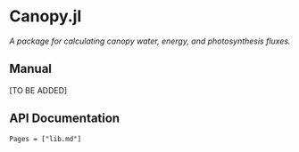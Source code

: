 # Canopy.jl

*A package for calculating canopy water, energy, and photosynthesis fluxes.*

## Manual

[TO BE ADDED]

## API Documentation

```@contents
Pages = ["lib.md"]
```
